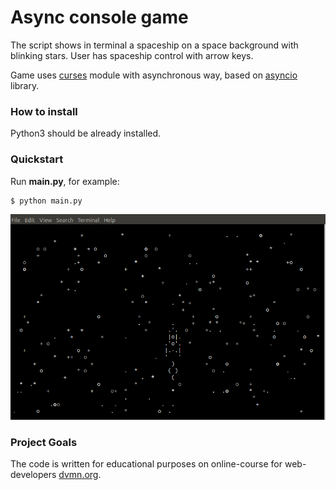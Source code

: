 # Async console game

The script shows in terminal a spaceship on a space background with blinking stars.
 User has spaceship control with arrow keys.

 Game uses <a href="https://docs.python.org/3/library/curses.html">curses</a>
  module with asynchronous way, based on <a href="https://docs.python.org/3/library/asyncio.html">asyncio</a> library.


### How to install

Python3 should be already installed.


### Quickstart

Run **main.py**, for example:

```bash
$ python main.py

```

![game screenshot](screenshots/async-console-game2.png)


### Project Goals

The code is written for educational purposes on online-course for web-developers [dvmn.org](https://dvmn.org/).
